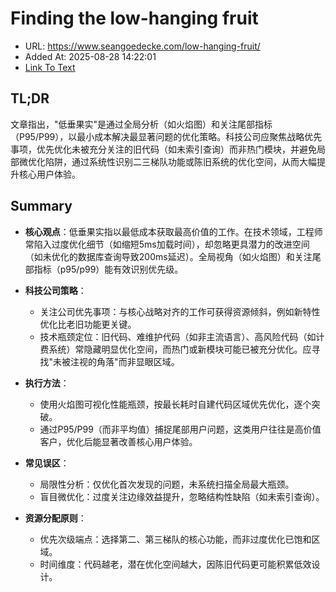 # Finding the low-hanging fruit
- URL: https://www.seangoedecke.com/low-hanging-fruit/
- Added At: 2025-08-28 14:22:01
- [Link To Text](2025-08-28-finding-the-low-hanging-fruit_raw.md)

## TL;DR


文章指出，"低垂果实"是通过全局分析（如火焰图）和关注尾部指标（P95/P99），以最小成本解决最显著问题的优化策略。科技公司应聚焦战略优先事项，优先优化未被充分关注的旧代码（如未索引查询）而非热门模块，并避免局部微优化陷阱，通过系统性识别二三梯队功能或陈旧系统的优化空间，从而大幅提升核心用户体验。

## Summary


- **核心观点**：低垂果实指以最低成本获取最高价值的工作。在技术领域，工程师常陷入过度优化细节（如缩短5ms加载时间），却忽略更具潜力的改进空间（如未优化的数据库查询导致200ms延迟）。全局视角（如火焰图）和关注尾部指标（p95/p99）能有效识别优先级。

- **科技公司策略**：
  - 关注公司优先事项：与核心战略对齐的工作可获得资源倾斜，例如新特性优化比老旧功能更关键。
  - 技术瓶颈定位：旧代码、难维护代码（如非主流语言）、高风险代码（如计费系统）常隐藏明显优化空间，而热门或新模块可能已被充分优化。应寻找"未被注视的角落"而非显眼区域。

- **执行方法**：
  - 使用火焰图可视化性能瓶颈，按最长耗时自建代码区域优先优化，逐个突破。
  - 通过P95/P99（而非平均值）捕捉尾部用户问题，这类用户往往是高价值客户，优化后能显著改善核心用户体验。

- **常见误区**：
  - 局限性分析：仅优化首次发现的问题，未系统扫描全局最大瓶颈。
  - 盲目微优化：过度关注边缘效益提升，忽略结构性缺陷（如未索引查询）。

- **资源分配原则**：
  - 优先次级端点：选择第二、第三梯队的核心功能，而非过度优化已饱和区域。
  - 时间维度：代码越老，潜在优化空间越大，因陈旧代码更可能积累低效设计。
